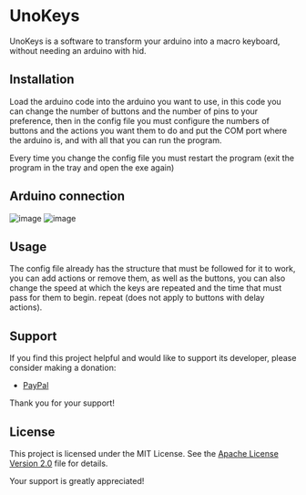 # UnoKeys

UnoKeys is a software to transform your arduino into a macro keyboard, without needing an arduino with hid.

## Installation

Load the arduino code into the arduino you want to use, in this code you can change the number of buttons and the number of pins to your preference, 
then in the config file you must configure the numbers of buttons and the actions you want them to do and put the COM port where the arduino is, and with all that you can run the program.

Every time you change the config file you must restart the program (exit the program in the tray and open the exe again)

## Arduino connection
![image](https://github.com/user-attachments/assets/e4dbe671-a9d2-403c-b37a-c9943a1fec15) ![image](https://github.com/user-attachments/assets/dc89ba79-c10a-4b13-9b61-7ae48db69412)



## Usage

The config file already has the structure that must be followed for it to work, you can add actions or remove them, as well as the buttons, you can also 
change the speed at which the keys are repeated and the time that must pass for them to begin. repeat (does not apply to buttons with delay actions).

## Support

If you find this project helpful and would like to support its developer, please consider making a donation:

- [PayPal](https://www.paypal.me/Carloux1) 

Thank you for your support!

## License

This project is licensed under the MIT License. See the [Apache License Version 2.0](LICENSE) file for details.

Your support is greatly appreciated!
